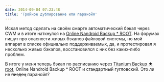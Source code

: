 ```yaml
---
date: 2014-09-04 07:23:48
title: 'Тройное дублирование или паранойя'
---
```


Искал метод сделать на своём смарте автоматический бэкап через CWM и в итоге наткнулся на
[Online Nandroid Backup \* ROOT](https://play.google.com/store/apps/details?id=com.h3r3t1c.onnandbup).
На форумах пишут про опасности живых бэкапов файловой системы, но мой аппарат в списке официально
поддерживаемых, да, и протестировал я несколько живых бэкапов, восстановился с них без каких‐либо
проблем.

В итоге у меня теперь бэкап по расписанию через
[Titanium Backup ★ root](https://play.google.com/store/apps/details?id=com.keramidas.TitaniumBackup),
Online Nandroid Backup \* ROOT и стандартный гугловский. Это ли не ~~пиздец~~ паранойя?
